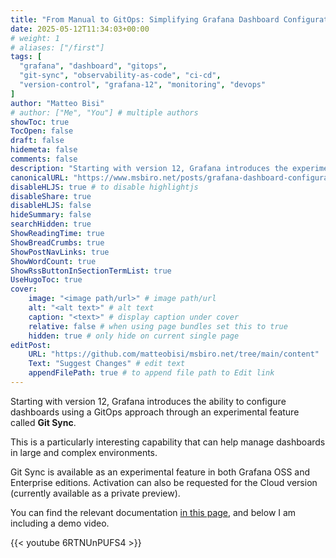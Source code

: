 ```yaml
---
title: "From Manual to GitOps: Simplifying Grafana Dashboard Configuration with Git Sync"
date: 2025-05-12T11:34:03+00:00
# weight: 1
# aliases: ["/first"]
tags: [
  "grafana", "dashboard", "gitops",
  "git-sync", "observability-as-code", "ci-cd",
  "version-control", "grafana-12", "monitoring", "devops"
]
author: "Matteo Bisi"
# author: ["Me", "You"] # multiple authors
showToc: true
TocOpen: false
draft: false
hidemeta: false
comments: false
description: "Starting with version 12, Grafana introduces the experimental Git Sync feature, enabling users to manage dashboards using a GitOps approach. This feature connects Grafana to a GitHub repository to synchronize dashboard JSON files, allowing version control, collaboration through pull requests, and seamless automated deployment of dashboards. Git Sync offers a scalable way to manage dashboards in complex environments, enhancing traceability, auditing, and consistency across multiple instances."
canonicalURL: "https://www.msbiro.net/posts/grafana-dashboard-configuration-with-gitops/"
disableHLJS: true # to disable highlightjs
disableShare: true
disableHLJS: false
hideSummary: false
searchHidden: true
ShowReadingTime: true
ShowBreadCrumbs: true
ShowPostNavLinks: true
ShowWordCount: true
ShowRssButtonInSectionTermList: true
UseHugoToc: true
cover:
    image: "<image path/url>" # image path/url
    alt: "<alt text>" # alt text
    caption: "<text>" # display caption under cover
    relative: false # when using page bundles set this to true
    hidden: true # only hide on current single page
editPost:
    URL: "https://github.com/matteobisi/msbiro.net/tree/main/content"
    Text: "Suggest Changes" # edit text
    appendFilePath: true # to append file path to Edit link
---
```

Starting with version 12, Grafana introduces the ability to configure dashboards using a GitOps approach through an experimental feature called **Git Sync**.

This is a particularly interesting capability that can help manage dashboards in large and complex environments.

Git Sync is available as an experimental feature in both Grafana OSS and Enterprise editions. Activation can also be requested for the Cloud version (currently available as a private preview).

You can find the relevant documentation [in this page](https://grafana.com/docs/grafana/latest/observability-as-code/provision-resources/intro-git-sync/), and below I am including a demo video.

{{< youtube 6RTNUnPUFS4 >}}

